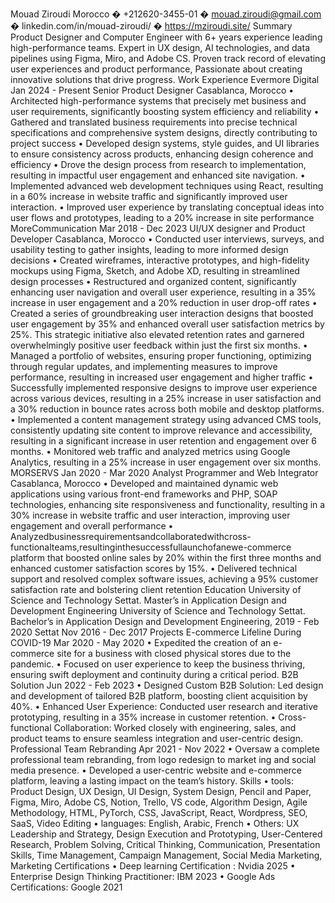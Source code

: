 Mouad Ziroudi Morocco
� +212620-3455-01 � mouad.ziroudi@gmail.com � linkedin.com/in/mouad-ziroudi/ � https://mziroudi.site/
   Summary
 Product Designer and Computer Engineer with 6+ years experience leading high-performance teams. Expert in UX design, AI technologies, and data pipelines using Figma, Miro, and Adobe CS. Proven track record of elevating user experiences and product performance, Passionate about creating innovative solutions that drive progress.
Work Experience
Evermore Digital Jan 2024 - Present
Senior Product Designer Casablanca, Morocco
• Architected high-performance systems that precisely met business and user requirements, significantly boosting system efficiency and reliability
• Gathered and translated business requirements into precise technical specifications and comprehensive system designs, directly contributing to project success
• Developed design systems, style guides, and UI libraries to ensure consistency across products, enhancing design coherence and efficiency
• Drove the design process from research to implementation, resulting in impactful user engagement and enhanced site navigation.
• Implemented advanced web development techniques using React, resulting in a 60% increase in website traffic and significantly improved
user interaction.
• Improved user experience by translating conceptual ideas into user flows and prototypes, leading to a 20% increase in site performance
MoreCommunication Mar 2018 - Dec 2023
UI/UX designer and Product Developer Casablanca, Morocco
• Conducted user interviews, surveys, and usability testing to gather insights, leading to more informed design decisions
• Created wireframes, interactive prototypes, and high-fidelity mockups using Figma, Sketch, and Adobe XD, resulting in streamlined
design processes
• Restructured and organized content, significantly enhancing user navigation and overall user experience, resulting in a 35% increase in
user engagement and a 20% reduction in user drop-off rates
• Created a series of groundbreaking user interaction designs that boosted user engagement by 35% and enhanced overall user satisfaction
metrics by 25%. This strategic initiative also elevated retention rates and garnered overwhelmingly positive user feedback within just the
first six months.
• Managed a portfolio of websites, ensuring proper functioning, optimizing through regular updates, and implementing measures to improve
performance, resulting in increased user engagement and higher traffic
• Successfully implemented responsive designs to improve user experience across various devices, resulting in a 25% increase in user
satisfaction and a 30% reduction in bounce rates across both mobile and desktop platforms.
• Implemented a content management strategy using advanced CMS tools, consistently updating site content to improve relevance and
accessibility, resulting in a significant increase in user retention and engagement over 6 months.
• Monitored web traffic and analyzed metrics using Google Analytics, resulting in a 25% increase in user engagement over six months.
MORSERVS Jan 2020 - Mar 2020
Analyst Programmer and Web Integrator Casablanca, Morocco
• Developed and maintained dynamic web applications using various front-end frameworks and PHP, SOAP technologies, enhancing site responsiveness and functionality, resulting in a 30% increase in website traffic and user interaction, improving user engagement and overall performance
• Analyzedbusinessrequirementsandcollaboratedwithcross-functionalteams,resultinginthesuccessfullaunchofanewe-commerce platform that boosted online sales by 20% within the first three months and enhanced customer satisfaction scores by 15%.
• Delivered technical support and resolved complex software issues, achieving a 95% customer satisfaction rate and bolstering client retention
 Education
University of Science and Technology Settat.
Master’s in Application Design and Development Engineering
University of Science and Technology Settat.
Bachelor’s in Application Design and Development Engineering,
2019 - Feb 2020
Settat
 Nov 2016 - Dec 2017
Projects
E-commerce Lifeline During COVID-19 Mar 2020 - May 2020
• Expedited the creation of an e-commerce site for a business with closed physical stores due to the pandemic.
• Focused on user experience to keep the business thriving, ensuring swift deployment and continuity during a critical period.
B2B Solution Jun 2022 - Feb 2023
• Designed Custom B2B Solution: Led design and development of tailored B2B platform, boosting client acquisition by 40%.
• Enhanced User Experience: Conducted user research and iterative prototyping, resulting in a 35% increase in customer retention.
• Cross-functional Collaboration: Worked closely with engineering, sales, and product teams to ensure seamless integration and
user-centric design.
Professional Team Rebranding Apr 2021 - Nov 2022
• Oversaw a complete professional team rebranding, from logo redesign to market ing and social media presence.
• Developed a user-centric website and e-commerce platform, leaving a lasting impact on the team’s history.
Skills
• tools: Product Design, UX Design, UI Design, System Design, Pencil and Paper, Figma, Miro, Adobe CS, Notion, Trello, VS code, Algorithm Design, Agile Methodology, HTML, PyTorch, CSS, JavaScript, React, Wordpress, SEO, SaaS, Video Editing
• languages: English, Arabic, French
• Others: UX Leadership and Strategy, Design Execution and Prototyping, User-Centered Research, Problem Solving, Critical Thinking,
Communication, Presentation Skills, Time Management, Campaign Management, Social Media Marketing, Marketing
Certifications
• Deep learning Certification : Nvidia 2025
• Enterprise Design Thinking Practitioner: IBM 2023
• Google Ads Certifications: Google 2021